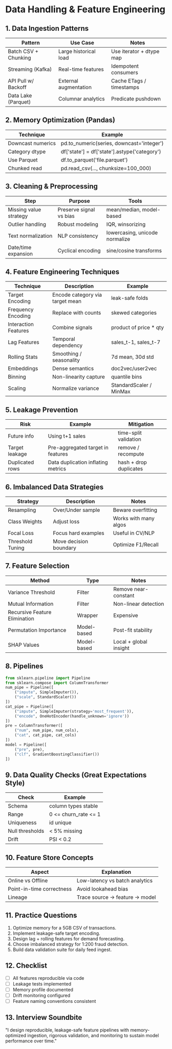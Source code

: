 # Data Handling & Feature Engineering

## 1. Data Ingestion Patterns
| Pattern | Use Case | Notes |
|---------|----------|-------|
| Batch CSV + Chunking | Large historical load | Use iterator + dtype map |
| Streaming (Kafka) | Real-time features | Idempotent consumers |
| API Pull w/ Backoff | External augmentation | Cache ETags / timestamps |
| Data Lake (Parquet) | Columnar analytics | Predicate pushdown |

## 2. Memory Optimization (Pandas)
| Technique | Example |
|-----------|---------|
| Downcast numerics | pd.to_numeric(series, downcast='integer') |
| Category dtype | df['state'] = df['state'].astype('category') |
| Use Parquet | df.to_parquet('file.parquet') |
| Chunked read | pd.read_csv(..., chunksize=100_000) |

## 3. Cleaning & Preprocessing
| Step | Purpose | Tools |
|------|---------|-------|
| Missing value strategy | Preserve signal vs bias | mean/median, model-based |
| Outlier handling | Robust modeling | IQR, winsorizing |
| Text normalization | NLP consistency | lowercasing, unicode normalize |
| Date/time expansion | Cyclical encoding | sine/cosine transforms |

## 4. Feature Engineering Techniques
| Technique | Description | Example |
|-----------|-------------|---------|
| Target Encoding | Encode category via target mean | leak-safe folds |
| Frequency Encoding | Replace with counts | skewed categories |
| Interaction Features | Combine signals | product of price * qty |
| Lag Features | Temporal dependency | sales_t-1, sales_t-7 |
| Rolling Stats | Smoothing / seasonality | 7d mean, 30d std |
| Embeddings | Dense semantics | doc2vec/user2vec |
| Binning | Non-linearity capture | quantile bins |
| Scaling | Normalize variance | StandardScaler / MinMax |

## 5. Leakage Prevention
| Risk | Example | Mitigation |
|------|---------|-----------|
| Future info | Using t+1 sales | time-split validation |
| Target leakage | Pre-aggregated target in features | remove / recompute |
| Duplicated rows | Data duplication inflating metrics | hash + drop duplicates |

## 6. Imbalanced Data Strategies
| Strategy | Description | Notes |
|----------|-------------|-------|
| Resampling | Over/Under sample | Beware overfitting |
| Class Weights | Adjust loss | Works with many algos |
| Focal Loss | Focus hard examples | Useful in CV/NLP |
| Threshold Tuning | Move decision boundary | Optimize F1/Recall |

## 7. Feature Selection
| Method | Type | Notes |
|--------|------|------|
| Variance Threshold | Filter | Remove near-constant |
| Mutual Information | Filter | Non-linear detection |
| Recursive Feature Elimination | Wrapper | Expensive |
| Permutation Importance | Model-based | Post-fit stability |
| SHAP Values | Model-based | Local + global insight |

## 8. Pipelines
```python
from sklearn.pipeline import Pipeline
from sklearn.compose import ColumnTransformer
num_pipe = Pipeline([
    ("impute", SimpleImputer()),
    ("scale", StandardScaler())
])
cat_pipe = Pipeline([
    ("impute", SimpleImputer(strategy='most_frequent')),
    ("encode", OneHotEncoder(handle_unknown='ignore'))
])
pre = ColumnTransformer([
    ("num", num_pipe, num_cols),
    ("cat", cat_pipe, cat_cols)
])
model = Pipeline([
    ("pre", pre),
    ("clf", GradientBoostingClassifier())
])
```

## 9. Data Quality Checks (Great Expectations Style)
| Check | Example |
|-------|---------|
| Schema | column types stable |
| Range | 0 <= churn_rate <= 1 |
| Uniqueness | id unique |
| Null thresholds | < 5% missing |
| Drift | PSI < 0.2 |

## 10. Feature Store Concepts
| Aspect | Explanation |
|--------|------------|
| Online vs Offline | Low-latency vs batch analytics |
| Point-in-time correctness | Avoid lookahead bias |
| Lineage | Trace source -> feature -> model |

## 11. Practice Questions
1. Optimize memory for a 5GB CSV of transactions.
2. Implement leakage-safe target encoding.
3. Design lag + rolling features for demand forecasting.
4. Choose imbalanced strategy for 1:200 fraud detection.
5. Build data validation suite for daily feed ingest.

## 12. Checklist
- [ ] All features reproducible via code
- [ ] Leakage tests implemented
- [ ] Memory profile documented
- [ ] Drift monitoring configured
- [ ] Feature naming conventions consistent

## 13. Interview Soundbite
"I design reproducible, leakage-safe feature pipelines with memory-optimized ingestion, rigorous validation, and monitoring to sustain model performance over time."